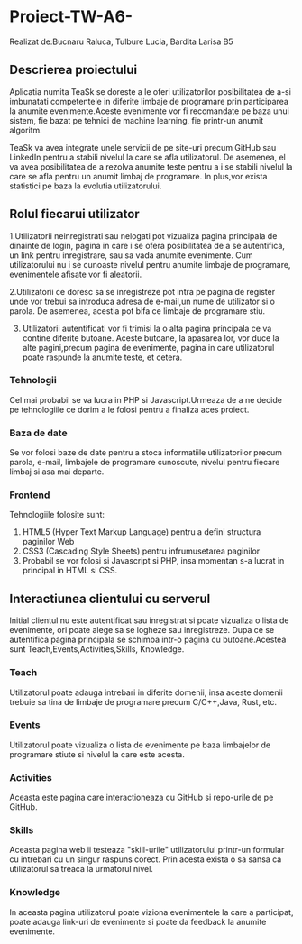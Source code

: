 # Proiect-TW-A6-
Realizat de:Bucnaru Raluca,
            Tulbure Lucia,
            Bardita Larisa B5

## Descrierea proiectului

Aplicatia numita TeaSk se doreste a le oferi utilizatorilor posibilitatea de a-si imbunatati competentele in diferite limbaje de 
programare prin participarea la anumite evenimente.Aceste evenimente vor fi recomandate pe baza unui sistem, fie bazat pe tehnici de 
machine learning, fie printr-un anumit algoritm.

TeaSk va avea integrate unele servicii de pe site-uri precum GitHub sau LinkedIn pentru a stabili nivelul la care se afla utilizatorul. De 
asemenea, el va avea posibilitatea de a rezolva anumite teste pentru a i se stabili nivelul la care se afla pentru un anumit limbaj de 
programare. In plus,vor exista statistici pe baza la evolutia utilizatorului.

## Rolul fiecarui utilizator

1.Utilizatorii neinregistrati sau nelogati pot vizualiza pagina principala de dinainte de login, pagina in care i se ofera posibilitatea 
de a se autentifica, un link pentru inregistrare, sau sa vada anumite evenimente. Cum utilizatorului nu i se cunoaste nivelul pentru 
anumite limbaje de programare, evenimentele afisate vor fi aleatorii.

2.Utilizatorii ce doresc sa se inregistreze pot intra pe pagina de register unde vor trebui sa introduca adresa de e-mail,un nume de 
utilizator si o parola. De asemenea, acestia pot bifa ce limbaje de programare stiu.

3. Utilizatorii autentificati vor fi trimisi la o alta pagina principala ce va contine diferite butoane. Aceste butoane, la apasarea 
lor, vor duce la alte pagini,precum pagina de evenimente, pagina in care utilizatorul poate raspunde la anumite teste, et cetera.

### Tehnologii

Cel mai probabil se va lucra in PHP si Javascript.Urmeaza de a ne decide pe tehnologiile ce dorim a le folosi pentru a finaliza aces 
proiect.

### Baza de date

Se vor folosi baze de date pentru a stoca informatiile utilizatorilor precum parola, e-mail, limbajele de programare cunoscute, nivelul 
pentru fiecare limbaj si asa mai departe.

### Frontend 

Tehnologiile folosite sunt:
1. HTML5 (Hyper Text Markup Language) pentru a defini structura paginilor Web
2. CSS3 (Cascading Style Sheets) pentru infrumusetarea paginilor
3. Probabil se vor folosi si Javascript si PHP, insa momentan s-a lucrat in principal in HTML si CSS.

## Interactiunea clientului cu serverul

Initial clientul nu este autentificat sau inregistrat si poate vizualiza o lista de evenimente, ori poate alege sa se logheze sau 
inregistreze. Dupa ce se autentifica pagina principala se schimba intr-o pagina cu butoane.Acestea sunt Teach,Events,Activities,Skills, 
Knowledge.

### Teach

Utilizatorul poate adauga intrebari in diferite domenii, insa aceste domenii trebuie sa tina de limbaje de programare precum C/C++,Java, 
Rust, etc.

### Events

Utilizatorul poate vizualiza o lista de evenimente pe baza limbajelor de programare stiute si nivelul la care este acesta.

### Activities

Aceasta este pagina care interactioneaza cu GitHub si repo-urile de pe GitHub.

### Skills

Aceasta pagina web ii testeaza "skill-urile" utilizatorului printr-un formular cu intrebari cu un singur raspuns corect. Prin acesta 
exista o sa sansa ca utilizatorul sa treaca la urmatorul nivel.

### Knowledge

In aceasta pagina utilizatorul poate viziona evenimentele la care a participat, poate adauga link-uri de evenimente si poate da feedback 
la anumite evenimente.
